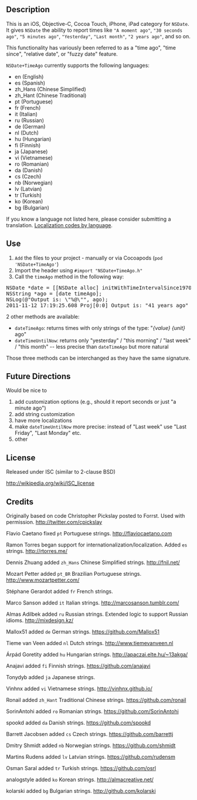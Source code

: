 ## Description

This is an iOS, Objective-C, Cocoa Touch, iPhone, iPad category for `NSDate`. It gives `NSDate` the ability to report times like `"A moment ago"`, `"30 seconds ago"`, `"5 minutes ago"`, `"Yesterday"`, `"Last month"`, `"2 years ago"`, and so on.

This functionality has variously been referred to as a "time ago", "time since", "relative date", or "fuzzy date" feature.

`NSDate+TimeAgo` currently supports the following languages: 

- en (English)
- es (Spanish)
- zh_Hans (Chinese Simplified)
- zh_Hant (Chinese Traditional)
- pt (Portuguese)
- fr (French)
- it (Italian)
- ru (Russian)
- de (German)
- nl (Dutch)
- hu (Hungarian)
- fi (Finnish)
- ja (Japanese)
- vi (Vietnamese)
- ro (Romanian)
- da (Danish)
- cs (Czech)
- nb (Norwegian)
- lv (Latvian)
- tr (Turkish)
- ko (Korean)
- bg (Bulgarian)

If you know a language not listed here, please consider submitting a translation. [Localization codes by language](http://stackoverflow.com/questions/3040677/locale-codes-for-iphone-lproj-folders).

## Use

1.  `Add` the files to your project - manually or via Cocoapods (`pod 'NSDate+TimeAgo'`)
2.  Import the header using  `#import "NSDate+TimeAgo.h"`
3.  Call the `timeAgo` method in the following way:

<pre>
NSDate *date = [[NSDate alloc] initWithTimeIntervalSince1970:0]
NSString *ago = [date timeAgo];
NSLog(@"Output is: \"%@\"", ago);
2011-11-12 17:19:25.608 Proj[0:0] Output is: "41 years ago"
</pre>

2 other methods are available:

* `dateTimeAgo`: returns times with only strings of the type: "*{value}* *{unit}* ago"
* `dateTimeUntilNow`: returns only "yesterday" / "this morning" / "last week" / "this month" -- less precise than `dateTimeAgo` but more natural

Those three methods can be interchanged as they have the same signature.

## Future Directions

Would be nice to

1.  add customization options (e.g., should it report seconds or just "a minute ago") 
2.  add string customization
3.  have more localizations
4.  make `dateTimeUntilNow` more precise: instead of "Last week" use "Last Friday", "Last Monday" etc.
5.  other

## License

Released under ISC (similar to 2-clause BSD)

http://wikipedia.org/wiki/ISC_license

## Credits

Originally based on code Christopher Pickslay posted to Forrst. Used with permission. http://twitter.com/cpickslay 

Flavio Caetano fixed `pt` Portuguese strings. http://flaviocaetano.com

Ramon Torres began support for internationalization/localization. Added `es` strings. http://rtorres.me/

Dennis Zhuang added `zh_Hans` Chinese Simplified strings. http://fnil.net/

Mozart Petter added `pt_BR` Brazilian Portuguese strings. http://www.mozartpetter.com/

Stéphane Gerardot added `fr` French strings.

Marco Sanson added `it` Italian strings. http://marcosanson.tumblr.com/

Almas Adilbek added `ru` Russian strings. Extended logic to support Russian idioms. http://mixdesign.kz/

Mallox51 added `de` German strings. https://github.com/Mallox51

Tieme van Veen added `nl` Dutch strings. http://www.tiemevanveen.nl

Árpád Goretity added `hu` Hungarian strings. http://apaczai.elte.hu/~13akga/

Anajavi added `fi` Finnish strings. https://github.com/anajavi

Tonydyb added `ja` Japanese strings.

Vinhnx added `vi` Vietnamese strings. http://vinhnx.github.io/

Ronail added `zh_Hant` Traditional Chinese strings. https://github.com/ronail

SorinAntohi added `ro` Romanian strings. https://github.com/SorinAntohi

spookd added `da` Danish strings. https://github.com/spookd

Barrett Jacobsen added `cs` Czech strings.  https://github.com/barrettj

Dmitry Shmidt added `nb` Norwegian strings. https://github.com/shmidt

Martins Rudens added `lv` Latvian strings. https://github.com/rudensm

Osman Saral added `tr` Turkish strings. https://github.com/osrl

analogstyle added `ko` Korean strings. http://almacreative.net/

kolarski added `bg` Bulgarian strings. http://github.com/kolarski

